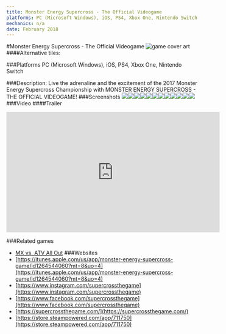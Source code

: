 ```yaml
---
title: Monster Energy Supercross - The Official Videogame
platforms: PC (Microsoft Windows), iOS, PS4, Xbox One, Nintendo Switch
mechanics: n/a
date: February 2018
---
```

#Monster Energy Supercross - The Official Videogame
![game cover art](//images.igdb.com/igdb/image/upload/t_cover_big/xr8ffbrddqkninrgxym0.jpg "Logo Title Text 1")
####Alternative tiles:

###Platforms
PC (Microsoft Windows), iOS, PS4, Xbox One, Nintendo Switch

###Description:
Live the adrenaline and the excitement of the 2017 Monster Energy Supercross Championship with MONSTER ENERGY SUPERCROSS - THE OFFICIAL VIDEOGAME!
###Screenshots
<a target="_blank" href="//images.igdb.com/igdb/image/upload/t_cover_big/erqfqnexseqvg0kbwoaj.jpg"><img src="//images.igdb.com/igdb/image/upload/t_thumb/erqfqnexseqvg0kbwoaj.jpg"/></a><a target="_blank" href="//images.igdb.com/igdb/image/upload/t_cover_big/nsqjjxvnlzdlymp7me51.jpg"><img src="//images.igdb.com/igdb/image/upload/t_thumb/nsqjjxvnlzdlymp7me51.jpg"/></a><a target="_blank" href="//images.igdb.com/igdb/image/upload/t_cover_big/rcop2tyubznbilgoxdpi.jpg"><img src="//images.igdb.com/igdb/image/upload/t_thumb/rcop2tyubznbilgoxdpi.jpg"/></a><a target="_blank" href="//images.igdb.com/igdb/image/upload/t_cover_big/iolsgfj7qufskgoolrml.jpg"><img src="//images.igdb.com/igdb/image/upload/t_thumb/iolsgfj7qufskgoolrml.jpg"/></a><a target="_blank" href="//images.igdb.com/igdb/image/upload/t_cover_big/zkjm98ziyknkdkruzsqa.jpg"><img src="//images.igdb.com/igdb/image/upload/t_thumb/zkjm98ziyknkdkruzsqa.jpg"/></a><a target="_blank" href="//images.igdb.com/igdb/image/upload/t_cover_big/vx4lkjo9vcdxqeoy6z75.jpg"><img src="//images.igdb.com/igdb/image/upload/t_thumb/vx4lkjo9vcdxqeoy6z75.jpg"/></a><a target="_blank" href="//images.igdb.com/igdb/image/upload/t_cover_big/mjrzpnw02on34ffnnnrf.jpg"><img src="//images.igdb.com/igdb/image/upload/t_thumb/mjrzpnw02on34ffnnnrf.jpg"/></a><a target="_blank" href="//images.igdb.com/igdb/image/upload/t_cover_big/ot5ajpdwjgy3bh2kd9av.jpg"><img src="//images.igdb.com/igdb/image/upload/t_thumb/ot5ajpdwjgy3bh2kd9av.jpg"/></a><a target="_blank" href="//images.igdb.com/igdb/image/upload/t_cover_big/dtq8hh1cc0hggi2blh0n.jpg"><img src="//images.igdb.com/igdb/image/upload/t_thumb/dtq8hh1cc0hggi2blh0n.jpg"/></a><a target="_blank" href="//images.igdb.com/igdb/image/upload/t_cover_big/axaxvp4rty52goitpoau.jpg"><img src="//images.igdb.com/igdb/image/upload/t_thumb/axaxvp4rty52goitpoau.jpg"/></a><a target="_blank" href="//images.igdb.com/igdb/image/upload/t_cover_big/eiwqwumnmzc4yjzdcw3o.jpg"><img src="//images.igdb.com/igdb/image/upload/t_thumb/eiwqwumnmzc4yjzdcw3o.jpg"/></a><a target="_blank" href="//images.igdb.com/igdb/image/upload/t_cover_big/sbtefsqvpxoe0wosmypa.jpg"><img src="//images.igdb.com/igdb/image/upload/t_thumb/sbtefsqvpxoe0wosmypa.jpg"/></a>
###Video
####Trailer

<iframe width="560" height="315" src="https://www.youtube.com/embed/_lFtUPmlw4E" frameborder="0" allowfullscreen></iframe>

###Related games
* [MX vs. ATV All Out](/games/mx-vs-atv-all-out-67625/)
###Websites
* [https://itunes.apple.com/us/app/monster-energy-supercross-game/id1264544060?mt=8&uo=4](https://itunes.apple.com/us/app/monster-energy-supercross-game/id1264544060?mt=8&uo=4)
* [https://www.instagram.com/supercrossthegame](https://www.instagram.com/supercrossthegame)
* [https://www.facebook.com/supercrossthegame](https://www.facebook.com/supercrossthegame)
* [https://supercrossthegame.com/](https://supercrossthegame.com/)
* [https://store.steampowered.com/app/711750](https://store.steampowered.com/app/711750)
